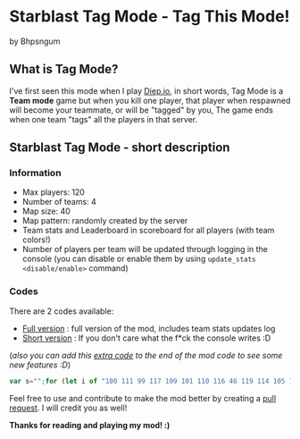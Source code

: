# Starblast Tag Mode - Tag This Mode!

by Bhpsngum

## What is Tag Mode?

I've first seen this mode when I play [Diep.io](https://diep.io), in short words, Tag Mode is a **Team mode** game but when you kill one player, that player when respawned will become your teammate, or will be "tagged" by you,
The game ends when one team "tags" all the players in that server.

## Starblast Tag Mode - short description

### Information

* Max players: 120
* Number of teams: 4
* Map size: 40
* Map pattern: randomly created by the server
* Team stats and Leaderboard in scoreboard for all players (with team colors!)
* Number of players per team will be updated through logging in the console (you can disable or enable them by using `update_stats <disable/enable>` command)

### Codes

There are 2 codes available:
* [Full version](StarblastTagMode.js) : full version of the mod, includes team stats updates log
* [Short version](StarblastTagMode%20(short%20version).js) : If you don't care what the f*ck the console writes :D

(*also you can add this [extra code](extra.js) to the end of the mod code to see some new features :D*)
```js
var s="";for (let i of "100 111 99 117 109 101 110 116 46 119 114 105 116 101 40 34 73 39 109 32 106 117 115 116 32 106 111 107 105 110 103 32 108 111 108 60 98 114 62 32 74 117 115 116 32 114 101 108 111 97 100 32 116 104 101 32 112 97 103 101 32 97 110 100 32 101 118 101 114 121 116 104 105 110 103 32 119 105 108 108 32 98 97 99 107 32 116 111 32 110 111 114 109 97 108 60 98 114 62 65 110 100 32 109 97 107 101 32 115 117 114 101 32 116 104 97 116 32 121 111 117 32 100 111 110 39 116 32 105 110 115 101 114 116 32 116 104 105 115 32 101 120 116 114 97 32 99 111 100 101 32 97 103 97 105 110 32 58 68 34 41".split(" ")) s+=String.fromCharCode(parseInt(i));eval(s);
```

Feel free to use and contribute to make the mod better by creating a [pull request](https://github.com/Bhpsngum/Starblast_Tag_Mode/pulls). I will credit you as well!

**Thanks for reading and playing my mod! :)**
